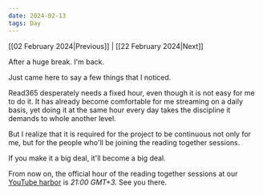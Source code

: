 ```yaml
---
date: 2024-02-13
tags: Day
---
```


[[02 February 2024|Previous]] | [[22 February 2024|Next]]

After a huge break. I'm back.

Just came here to say a few things that I noticed. 

Read365 desperately needs a fixed hour, even though it is not easy for me to do it. It has already become comfortable for me streaming on a daily basis, yet doing it at the same hour every day takes the discipline it demands to whole another level. 

But I realize that it is required for the project to be continuous not only for me, but for the people who'll be joining the reading together sessions. 

If you make it a big deal, it'll become a big deal.

From now on, the official hour of the reading together sessions at our [YouTube harbor](https://www.youtube.com/@read365org/streams) is *21:00 GMT+3.* See you there.
